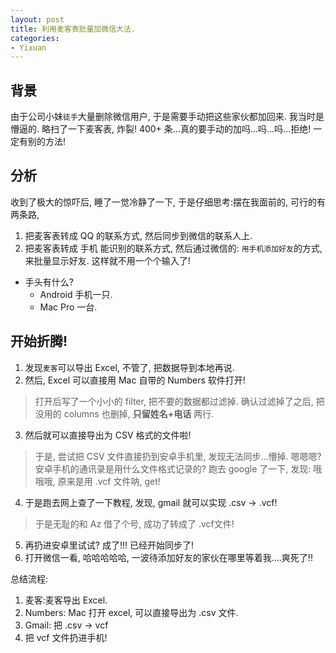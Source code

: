 ```yaml
---
layout: post
title: 利用麦客表批量加微信大法.
categories:
- Yixuan
---
```


## 背景

由于公司小妹`徒手`大量删除微信用户, 于是需要手动把这些家伙都加回来. 我当时是懵逼的. 略扫了一下麦客表, 炸裂! 400+ 条...真的要手动的加吗...吗...吗...拒绝! 一定有别的方法!

## 分析

收到了极大的惊吓后, 睡了一觉冷静了一下, 于是仔细思考:摆在我面前的, 可行的有两条路, 

1. 把麦客表转成 QQ 的联系方式, 然后同步到微信的联系人上.
2. 把麦客表转成 手机 能识别的联系方式, 然后通过微信的: `用手机添加好友`的方式, 来批量显示好友. 这样就不用一个个输入了!

* 手头有什么?
	* Android 手机一只.
	* Mac Pro 一台.

## 开始折腾!

1. 发现`麦客`可以导出 Excel, 不管了, 把数据导到本地再说. 
2. 然后, Excel 可以直接用 Mac 自带的 Numbers 软件打开! 
> 打开后写了一个小小的 filter, 把不要的数据都过滤掉. 确认过滤掉了之后, 把没用的 columns 也删掉, **只留姓名+电话** 两行.
3. 然后就可以直接导出为 CSV 格式的文件啦!
> 于是, 尝试把 CSV 文件直接扔到安卓手机里, 发现无法同步...懵掉. 嗯嗯嗯? 安卓手机的通讯录是用什么文件格式记录的? 跑去 google 了一下, 发现: 哦哦哦, 原来是用 .vcf 文件呐, get!
4. 于是跑去网上查了一下教程, 发现, gmail 就可以实现 .csv → .vcf!
> 于是无耻的和 Az 借了个号, 成功了转成了 .vcf文件! 
5. 再扔进安卓里试试? 成了!!! 已经开始同步了!
6. 打开微信一看, 哈哈哈哈哈, 一波待添加好友的家伙在哪里等着我....爽死了!!

总结流程:
1. 麦客:麦客导出 Excel.
2. Numbers: Mac 打开 excel, 可以直接导出为 .csv 文件.
3. Gmail: 把 .csv → vcf
4. 把 vcf 文件扔进手机!



